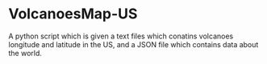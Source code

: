 # VolcanoesMap-US
A python script which is given a text files which conatins volcanoes longitude and latitude in the US, and a JSON file which contains data about the world.
